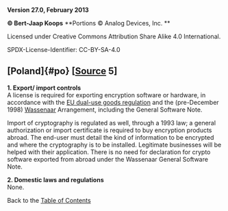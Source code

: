 **Version 27.0, February 2013**

**© Bert-Jaap Koops**
**Portions © Analog Devices, Inc. **  

Licensed under Creative Commons Attribution Share Alike 4.0 International.

SPDX-License-Identifier: CC-BY-SA-4.0

## [Poland]{#po} \[[Source](cls-srce.htm) 5\]

**1. Export/ import controls**\
A license is required for exporting encryption software or hardware, in
accordance with the [EU dual-use goods regulation](#eu_exp) and the
(pre-December 1998) [Wassenaar](#Wassenaar) Arrangement, including the
General Software Note.

Import of cryptography is regulated as well, through a 1993 law; a
general authorization or import certificate is required to buy
encryption products abroad. The end-user must detail the kind of
information to be encrypted and where the cryptography is to be
installed. Legitimate businesses will be helped with their application.
There is no need for declaration for crypto software exported from
abroad under the Wassenaar General Software Note.

**2. Domestic laws and regulations**\
None.

Back to the [Table of Contents](index.md)
